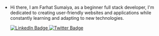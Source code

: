 - Hi there, I am Farhat Sumaiya, as a beginner full stack developer, I'm dedicated to creating user-friendly websites and applications while constantly learning and adapting to new technologies.

    <div id="badges">
  <a href="[your-linkedin-URL](https://www.linkedin.com/in/farhat-sumaiya-4704b11a3/)">
    <img src="https://img.shields.io/badge/LinkedIn-blue?style=for-the-badge&logo=linkedin&logoColor=white" alt="LinkedIn Badge"/>
  </a>
  <a href="https://farhatt18.github.io/Portfolio/">
    <img src="https://img.shields.io/badge/Portfolio-black?style=for-the-badge&logo=circle&logoColor=white" alt="Twitter Badge"/>
  </a>
</div>


<!--
**Farhatt18/Farhatt18** is a ✨ _special_ ✨ repository because its `README.md` (this file) appears on your GitHub profile.

Here are some ideas to get you started:

- 🔭 I’m currently working on ...
- 🌱 I’m currently learning ...
- 👯 I’m looking to collaborate on ...
- 🤔 I’m looking for help with ...
- 💬 Ask me about ...
- 📫 How to reach me: ...
- 😄 Pronouns: ...
- ⚡ Fun fact: ...
-->
